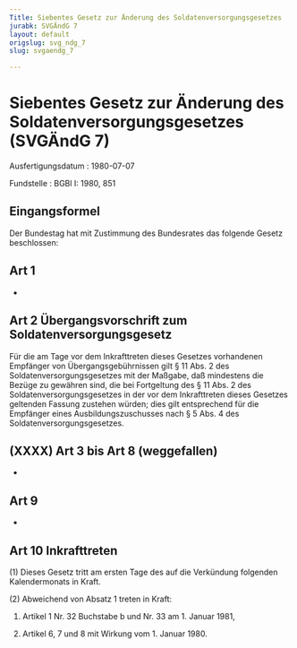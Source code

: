 ```yaml
---
Title: Siebentes Gesetz zur Änderung des Soldatenversorgungsgesetzes
jurabk: SVGÄndG 7
layout: default
origslug: svg_ndg_7
slug: svgaendg_7

---
```


# Siebentes Gesetz zur Änderung des Soldatenversorgungsgesetzes (SVGÄndG 7)

Ausfertigungsdatum
:   1980-07-07

Fundstelle
:   BGBl I: 1980, 851

## Eingangsformel

Der Bundestag hat mit Zustimmung des Bundesrates das folgende Gesetz
beschlossen:

## Art 1

-

## Art 2 Übergangsvorschrift zum Soldatenversorgungsgesetz

Für die am Tage vor dem Inkrafttreten dieses Gesetzes vorhandenen
Empfänger von Übergangsgebührnissen gilt § 11 Abs. 2 des
Soldatenversorgungsgesetzes mit der Maßgabe, daß mindestens die Bezüge
zu gewähren sind, die bei Fortgeltung des § 11 Abs. 2 des
Soldatenversorgungsgesetzes in der vor dem Inkrafttreten dieses
Gesetzes geltenden Fassung zustehen würden; dies gilt entsprechend für
die Empfänger eines Ausbildungszuschusses nach § 5 Abs. 4 des
Soldatenversorgungsgesetzes.

## (XXXX) Art 3 bis Art 8 (weggefallen)

-

## Art 9

-

## Art 10 Inkrafttreten

(1) Dieses Gesetz tritt am ersten Tage des auf die Verkündung
folgenden Kalendermonats in Kraft.

(2) Abweichend von Absatz 1 treten in Kraft:

1.  Artikel 1 Nr. 32 Buchstabe b und Nr. 33 am 1. Januar 1981,


2.  Artikel 6, 7 und 8 mit Wirkung vom 1. Januar 1980.




